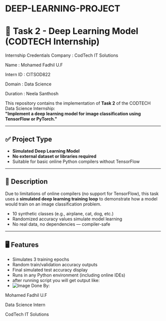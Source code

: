 # DEEP-LEARNING-PROJECT
# 📌 Task 2 - Deep Learning Model (CODTECH Internship)
Internship Credentials
Company : CodTech IT Solutions

Name : Mohamed Fadhil U.F

Intern ID : CITSOD822

Domain : Data Science

Duration : Neela Santhosh

This repository contains the implementation of **Task 2** of the CODTECH Data Science Internship:  
**"Implement a deep learning model for image classification using TensorFlow or PyTorch."**

---

## ✅ Project Type

- **Simulated Deep Learning Model**
- **No external dataset or libraries required**
- Suitable for basic online Python compilers without TensorFlow

---

## 🧠 Description

Due to limitations of online compilers (no support for TensorFlow), this task uses a **simulated deep learning training loop** to demonstrate how a model would train on an image classification problem.

- 10 synthetic classes (e.g., airplane, cat, dog, etc.)
- Randomized accuracy values simulate model learning
- No real data, no dependencies — compiler-safe

---

## 🖥️ Features

- Simulates 3 training epochs
- Random train/validation accuracy outputs
- Final simulated test accuracy display
- Runs in any Python environment (including online IDEs)
- after running script you will get output like:
- ![Image](https://github.com/user-attachments/assets/589472f7-4be2-449c-853f-35cbbc2c0b18)
Done By:

Mohamed Fadhil U.F

Data Science Intern

CodTech IT Solutions






